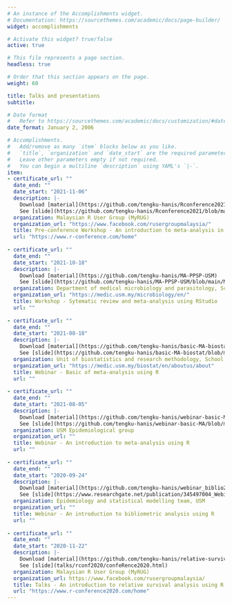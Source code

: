 ```yaml
---
# An instance of the Accomplishments widget.
# Documentation: https://sourcethemes.com/academic/docs/page-builder/
widget: accomplishments

# Activate this widget? true/false
active: true

# This file represents a page section.
headless: true

# Order that this section appears on the page.
weight: 60

title: Talks and presentations
subtitle:

# Date format
#   Refer to https://sourcethemes.com/academic/docs/customization/#date-format
date_format: January 2, 2006

# Accomplishments.
#   Add/remove as many `item` blocks below as you like.
#   `title`, `organization` and `date_start` are the required parameters.
#   Leave other parameters empty if not required.
#   You can begin a multiline `description` using YAML's `|-`.
item:
- certificate_url: ""
  date_end: ""
  date_start: "2021-11-06"
  description: |- 
    Download [material](https://github.com/tengku-hanis/Rconference2021)  
    See [slide](https://github.com/tengku-hanis/Rconference2021/blob/main/Rconf2021-meta-analysis.pdf)
  organization: Malaysian R User Group (MyRUG)
  organization_url: "https://www.facebook.com/rusergroupmalaysia/"
  title: Pre-conference Workshop - An introduction to meta-analysis in R
  url: "https://www.r-conference.com/home"
  
- certificate_url: ""
  date_end: ""
  date_start: "2021-10-18"
  description: |- 
    Download [material](https://github.com/tengku-hanis/MA-PPSP-USM)  
    See [slide](https://github.com/tengku-hanis/MA-PPSP-USM/blob/main/Meta-analysis%20(Hands-on).pdf)
  organization: Department of medical microbiology and parasitology, School of medical sciences, USM
  organization_url: "https://medic.usm.my/microbiology/en/"
  title: Workshop - Sytematic review and meta-analysis using RStudio
  url: ""
  
- certificate_url: ""
  date_end: ""
  date_start: "2021-08-18"
  description: |- 
    Download [material](https://github.com/tengku-hanis/basic-MA-biostat)  
    See [slide](https://github.com/tengku-hanis/basic-MA-biostat/blob/main/Slide-basic-MA.pdf)
  organization: Unit of biostatistics and research methodology, School of medical sciences, USM
  organization_url: "https://medic.usm.my/biostat/en/aboutus/about"
  title: Webinar - Basic of meta-analysis using R
  url: ""
  
- certificate_url: ""
  date_end: ""
  date_start: "2021-08-05"
  description: |- 
    Download [material](https://github.com/tengku-hanis/webinar-basic-MA)  
    See [slide](https://github.com/tengku-hanis/webinar-basic-MA/blob/main/MA-webinar-05-08-2021.pdf)
  organization: USM Epidemiological group
  organization_url: ""
  title: Webinar - An introduction to meta-analysis using R
  url: ""
  
- certificate_url: ""
  date_end: ""
  date_start: "2020-09-24"
  description: |- 
    Download [material](https://github.com/tengku-hanis/webinar_biblio24-09-2020)  
    See [slide](https://www.researchgate.net/publication/345497004_Webinar_An_introduction_to_bibliometric_analysis_using_R)
  organization: Epidemiology and statistical modelling team, USM
  organization_url: ""
  title: Webinar - An introduction to bibliometric analysis using R
  url: ""
  
- certificate_url: ""
  date_end: ""
  date_start: "2020-11-22"
  description: |-
    Download [material](https://github.com/tengku-hanis/relative-survival-nov2020)   
    See [slide](talks/rconf2020/confeRence2020.html)
  organization: Malaysian R User Group (MyRUG)
  organization_url: https://www.facebook.com/rusergroupmalaysia/
  title: Talks - An introduction to relative survival analysis using R
  url: "https://www.r-conference2020.com/home"
---
```

